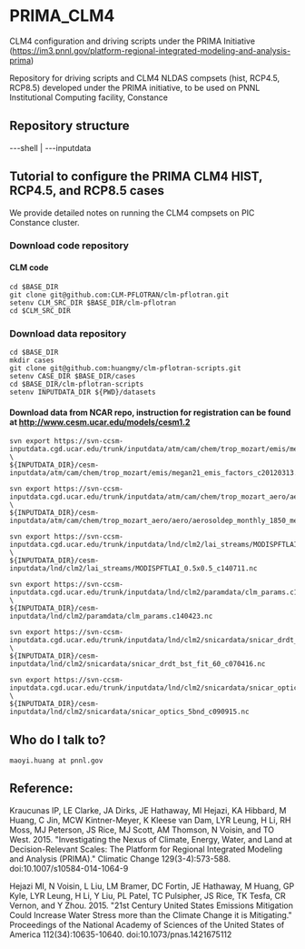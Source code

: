 # PRIMA_CLM4
CLM4 configuration and driving scripts under the PRIMA Initiative (https://im3.pnnl.gov/platform-regional-integrated-modeling-and-analysis-prima)

Repository for driving scripts and CLM4 NLDAS compsets (hist, RCP4.5, RCP8.5) developed under the PRIMA initiative, to be used on PNNL Institutional Computing facility, Constance

## Repository structure

---shell | ---inputdata

## Tutorial to configure the PRIMA CLM4 HIST, RCP4.5, and RCP8.5 cases
We provide detailed notes on running the CLM4 compsets on PIC Constance cluster.

### Download code repository


#### CLM code
```
cd $BASE_DIR
git clone git@github.com:CLM-PFLOTRAN/clm-pflotran.git 
setenv CLM_SRC_DIR $BASE_DIR/clm-pflotran
cd $CLM_SRC_DIR
```

### Download data repository
```
cd $BASE_DIR
mkdir cases
git clone git@github.com:huangmy/clm-pflotran-scripts.git
setenv CASE_DIR $BASE_DIR/cases
cd $BASE_DIR/clm-pflotran-scripts
setenv INPUTDATA_DIR ${PWD}/datasets
```

#### Download data from NCAR repo, instruction for registration can be found at http://www.cesm.ucar.edu/models/cesm1.2

```
svn export https://svn-ccsm-inputdata.cgd.ucar.edu/trunk/inputdata/atm/cam/chem/trop_mozart/emis/megan21_emis_factors_c20120313.nc  \
${INPUTDATA_DIR}/cesm-inputdata/atm/cam/chem/trop_mozart/emis/megan21_emis_factors_c20120313.nc

svn export https://svn-ccsm-inputdata.cgd.ucar.edu/trunk/inputdata/atm/cam/chem/trop_mozart_aero/aero/aerosoldep_monthly_1850_mean_1.9x2.5_c090421.nc \
${INPUTDATA_DIR}/cesm-inputdata/atm/cam/chem/trop_mozart_aero/aero/aerosoldep_monthly_1850_mean_1.9x2.5_c090421.nc

svn export https://svn-ccsm-inputdata.cgd.ucar.edu/trunk/inputdata/lnd/clm2/lai_streams/MODISPFTLAI_0.5x0.5_c140711.nc \
${INPUTDATA_DIR}/cesm-inputdata/lnd/clm2/lai_streams/MODISPFTLAI_0.5x0.5_c140711.nc

svn export https://svn-ccsm-inputdata.cgd.ucar.edu/trunk/inputdata/lnd/clm2/paramdata/clm_params.c140423.nc \
${INPUTDATA_DIR}/cesm-inputdata/lnd/clm2/paramdata/clm_params.c140423.nc

svn export https://svn-ccsm-inputdata.cgd.ucar.edu/trunk/inputdata/lnd/clm2/snicardata/snicar_drdt_bst_fit_60_c070416.nc \
${INPUTDATA_DIR}/cesm-inputdata/lnd/clm2/snicardata/snicar_drdt_bst_fit_60_c070416.nc

svn export https://svn-ccsm-inputdata.cgd.ucar.edu/trunk/inputdata/lnd/clm2/snicardata/snicar_optics_5bnd_c090915.nc \
${INPUTDATA_DIR}/cesm-inputdata/lnd/clm2/snicardata/snicar_optics_5bnd_c090915.nc

```

## Who do I talk to?
    maoyi.huang at pnnl.gov

## Reference:
Kraucunas IP, LE Clarke, JA Dirks, JE Hathaway, MI Hejazi, KA Hibbard, M Huang, C Jin, MCW Kintner-Meyer, K Kleese van Dam, LYR Leung, H Li, RH Moss, MJ Peterson, JS Rice, MJ Scott, AM Thomson, N Voisin, and TO West. 2015. "Investigating the Nexus of Climate, Energy, Water, and Land at Decision-Relevant Scales: The Platform for Regional Integrated Modeling and Analysis (PRIMA)." Climatic Change 129(3-4):573-588.  doi:10.1007/s10584-014-1064-9

Hejazi MI, N Voisin, L Liu, LM Bramer, DC Fortin, JE Hathaway, M Huang, GP Kyle, LYR Leung, H Li, Y Liu, PL Patel, TC Pulsipher, JS Rice, TK Tesfa, CR Vernon, and Y Zhou. 2015. "21st Century United States Emissions Mitigation Could Increase Water Stress more than the Climate Change it is Mitigating." Proceedings of the National Academy of Sciences of the United States of America 112(34):10635-10640.  doi:10.1073/pnas.1421675112
